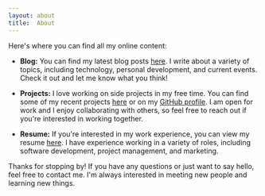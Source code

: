 ```yaml
---
layout: about
title:  About
---
```


<!--author-->

Here's where you can find all my online content:

- **Blog:** You can find my latest blog posts [here](/blog). I write about a variety of topics, including technology, personal development, and current events. Check it out and let me know what you think!

- **Projects:** I love working on side projects in my free time. You can find some of my recent projects [here](/projects) or on my [GitHub profile](https://github.com/cornelg7). I am open for work and I enjoy collaborating with others, so feel free to reach out if you're interested in working together.

- **Resume:** If you're interested in my work experience, you can view my resume [here](/resume). I have experience working in a variety of roles, including software development, project management, and marketing.

Thanks for stopping by! If you have any questions or just want to say hello, feel free to contact me. I'm always interested in meeting new people and learning new things.

